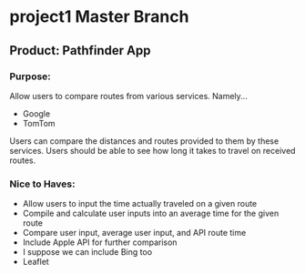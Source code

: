# project1 Master Branch

## Product: Pathfinder App

### Purpose:
Allow users to compare routes from various services. Namely...
 - Google
 - TomTom
 
 Users can compare the distances and routes provided to them by these services. Users should be able to see how long it takes to travel on received routes.

### Nice to Haves:
 - Allow users to input the time actually traveled on a given route
 - Compile and calculate user inputs into an average time for the given route
 - Compare user input, average user input, and API route time
 - Include Apple API for further comparison
 - I suppose we can include Bing too
 - Leaflet
